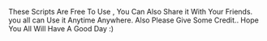 These Scripts Are Free To Use , You Can Also Share it With Your Friends.
you all can Use it Anytime Anywhere.
Also Please Give Some Credit..
Hope You All Will Have A Good Day :)
